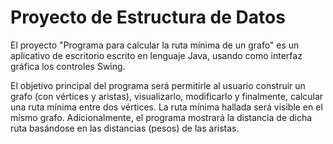 # Proyecto de Estructura de Datos
El proyecto "Programa para calcular la ruta mínima de un grafo" es un aplicativo de escritorio escrito en lenguaje Java, usando como interfaz gráfica los controles Swing.

El objetivo principal del programa será permitirle al usuario construir un grafo (con vértices y aristas), visualizarlo, modificarlo y finalmente, calcular una ruta mínima entre dos vértices. La ruta mínima hallada será visible en el mismo grafo. Adicionalmente, el programa mostrará la distancia de dicha ruta basándose en las distancias (pesos) de las aristas.
